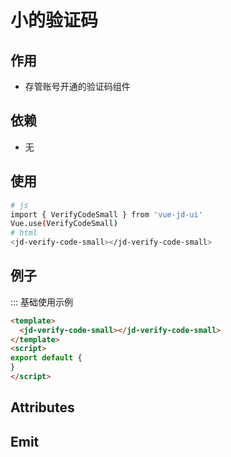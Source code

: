 # 小的验证码

## 作用
- 存管账号开通的验证码组件

## 依赖
- 无

## 使用
```bash
# js
import { VerifyCodeSmall } from 'vue-jd-ui'
Vue.use(VerifyCodeSmall)
# html
<jd-verify-code-small></jd-verify-code-small>
```

## 例子
::: 基础使用示例
```html
<template>
  <jd-verify-code-small></jd-verify-code-small>
</template>
<script>
export default {
}
</script>
```

## Attributes

## Emit
